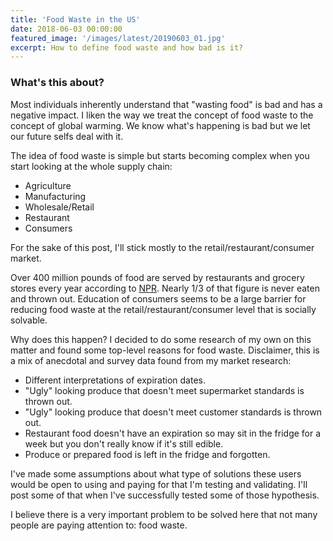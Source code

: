 ```yaml
---
title: 'Food Waste in the US'
date: 2018-06-03 00:00:00
featured_image: '/images/latest/20190603_01.jpg'
excerpt: How to define food waste and how bad is it?
---
```


### What's this about?
Most individuals inherently understand that "wasting food" is bad and has a negative impact. I liken the way we treat the concept of food waste to the concept of global warming. We know what's happening is bad but we let our future selfs deal with it.

The idea of food waste is simple but starts becoming complex when you start looking at the whole supply chain:

* Agriculture
* Manufacturing
* Wholesale/Retail
* Restaurant
* Consumers

For the sake of this post, I'll stick mostly to the retail/restaurant/consumer market.

Over 400 million pounds of food are served by restaurants and grocery stores every year according to [NPR](https://www.npr.org/2014/11/19/365151051/consumers-contribute-to-retail-food-waste). Nearly 1/3 of that figure is never eaten and thrown out. Education of consumers seems to be a large barrier for reducing food waste at the retail/restaurant/consumer level that is socially solvable.

Why does this happen? I decided to do some research of my own on this matter and found some top-level reasons for food waste. Disclaimer, this is a mix of anecdotal and survey data found from my market research:

* Different interpretations of expiration dates.
* "Ugly" looking produce that doesn't meet supermarket standards is thrown out.
* "Ugly" looking produce that doesn't meet customer standards is thrown out.
* Restaurant food doesn't have an expiration so may sit in the fridge for a week but you don't really know if it's still edible.
* Produce or prepared food is left in the fridge and forgotten.

I've made some assumptions about what type of solutions these users would be open to using and paying for that I'm testing and validating. I'll post some of that when I've successfully tested some of those hypothesis. 

I believe there is a very important problem to be solved here that not many people are paying attention to: food waste.  
